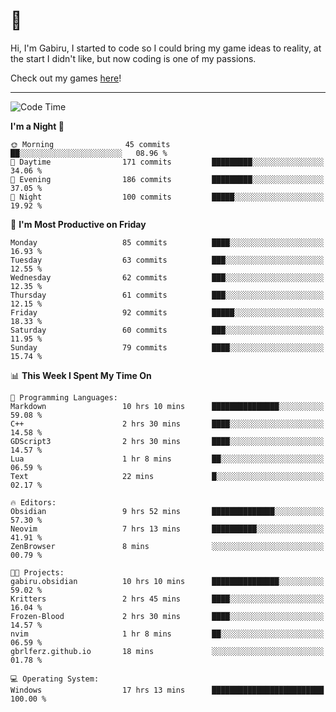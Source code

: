 # 🐀

Hi, I'm Gabiru, I started to code so I could bring my game ideas to reality, at the start I didn't like, but now coding is one of my passions.

Check out my games [here](https://gabiru.art/projetos/)!

---

<!--START_SECTION:waka-->
![Code Time](http://img.shields.io/badge/Code%20Time-263%20hrs%2017%20mins-blue)

**I'm a Night 🦉** 

```text
🌞 Morning                45 commits          ██░░░░░░░░░░░░░░░░░░░░░░░   08.96 % 
🌆 Daytime                171 commits         █████████░░░░░░░░░░░░░░░░   34.06 % 
🌃 Evening                186 commits         █████████░░░░░░░░░░░░░░░░   37.05 % 
🌙 Night                  100 commits         █████░░░░░░░░░░░░░░░░░░░░   19.92 % 
```
📅 **I'm Most Productive on Friday** 

```text
Monday                   85 commits          ████░░░░░░░░░░░░░░░░░░░░░   16.93 % 
Tuesday                  63 commits          ███░░░░░░░░░░░░░░░░░░░░░░   12.55 % 
Wednesday                62 commits          ███░░░░░░░░░░░░░░░░░░░░░░   12.35 % 
Thursday                 61 commits          ███░░░░░░░░░░░░░░░░░░░░░░   12.15 % 
Friday                   92 commits          █████░░░░░░░░░░░░░░░░░░░░   18.33 % 
Saturday                 60 commits          ███░░░░░░░░░░░░░░░░░░░░░░   11.95 % 
Sunday                   79 commits          ████░░░░░░░░░░░░░░░░░░░░░   15.74 % 
```


📊 **This Week I Spent My Time On** 

```text
💬 Programming Languages: 
Markdown                 10 hrs 10 mins      ███████████████░░░░░░░░░░   59.08 % 
C++                      2 hrs 30 mins       ████░░░░░░░░░░░░░░░░░░░░░   14.58 % 
GDScript3                2 hrs 30 mins       ████░░░░░░░░░░░░░░░░░░░░░   14.57 % 
Lua                      1 hr 8 mins         ██░░░░░░░░░░░░░░░░░░░░░░░   06.59 % 
Text                     22 mins             █░░░░░░░░░░░░░░░░░░░░░░░░   02.17 % 

🔥 Editors: 
Obsidian                 9 hrs 52 mins       ██████████████░░░░░░░░░░░   57.30 % 
Neovim                   7 hrs 13 mins       ██████████░░░░░░░░░░░░░░░   41.91 % 
ZenBrowser               8 mins              ░░░░░░░░░░░░░░░░░░░░░░░░░   00.79 % 

🐱‍💻 Projects: 
gabiru.obsidian          10 hrs 10 mins      ███████████████░░░░░░░░░░   59.02 % 
Kritters                 2 hrs 45 mins       ████░░░░░░░░░░░░░░░░░░░░░   16.04 % 
Frozen-Blood             2 hrs 30 mins       ████░░░░░░░░░░░░░░░░░░░░░   14.57 % 
nvim                     1 hr 8 mins         ██░░░░░░░░░░░░░░░░░░░░░░░   06.59 % 
gbrlferz.github.io       18 mins             ░░░░░░░░░░░░░░░░░░░░░░░░░   01.78 % 

💻 Operating System: 
Windows                  17 hrs 13 mins      █████████████████████████   100.00 % 
```


<!--END_SECTION:waka-->
